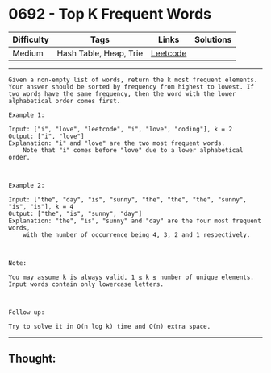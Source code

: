 # 0692 - Top K Frequent Words

Difficulty  | Tags | Links | Solutions
----------- | ---- | ----- | -----
Medium | Hash Table, Heap, Trie | [Leetcode](https://leetcode.com/problems/top-k-frequent-words/description/) |


-----------

```
Given a non-empty list of words, return the k most frequent elements.
Your answer should be sorted by frequency from highest to lowest. If two words have the same frequency, then the word with the lower alphabetical order comes first.

Example 1:

Input: ["i", "love", "leetcode", "i", "love", "coding"], k = 2
Output: ["i", "love"]
Explanation: "i" and "love" are the two most frequent words.
    Note that "i" comes before "love" due to a lower alphabetical order.



Example 2:

Input: ["the", "day", "is", "sunny", "the", "the", "the", "sunny", "is", "is"], k = 4
Output: ["the", "is", "sunny", "day"]
Explanation: "the", "is", "sunny" and "day" are the four most frequent words,
    with the number of occurrence being 4, 3, 2 and 1 respectively.



Note:

You may assume k is always valid, 1 ≤ k ≤ number of unique elements.
Input words contain only lowercase letters.



Follow up:

Try to solve it in O(n log k) time and O(n) extra space.
```

-----------

## Thought:
